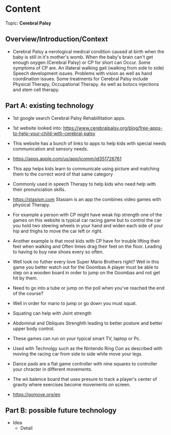 # Content
Topic: **Cerebral Palsy**

## Overview/Introduction/Context
* Cerebral Palsy a nerological medical  condition caused at birth when the baby is still in it's mother's womb. When the baby's brain can't get enough oxygen (Cerebral Palsy) or CP for short  can Occur. Some symptoms of CP are. An illateral walking gait (walking from side to side) Speech development issues. Problems with vision as well as hand coordination issues. Some treatments for Cerebral Palsy include Physical Therapy, Occupational Therapy. As well as botocs injections and stem cell therapy. 

## Part A: existing technology
* 1st google search Cerebral Palsy Rehabillitation apps.
* 1st website looked into: https://www.cerebralpalsy.org/blog/free-apps-to-help-your-child-with-cerebral-palsy
* This website has a bunch of links to apps to help kids with special needs communication and sensory needs.
  
*  https://apps.apple.com/us/app/icomm/id351726761
*  This app helps kids learn to communicate using picture and matching them to the correct word of that same category
*   Commonly used in speech Therapy to help kids who need help with their pronunciation skills.
  
*  https://stasism.com Stasiam is an app the combines video games with physical Therapy.
*  For example a person with CP might have weak  hip strength one of the games on this website is typical car racing game but to control the car you hold two steering wheels in your hand and widen each side of your hip and thighs to move the car left or right.
*  Another example is that most kids with CP have for trouble lifting their feet when walking and Often times drag their feet on the floor. Leading to having to buy new shoes every so often.
*  Well look no futher every love Super Mario Brothers right? Well in this game you better watch out for the Goombas A player must be able to step on a wooden board in order to jump on the Goombas and not get hit by them.
*  Need to go into a tube or jump on the poll when you've reached the end of the course?
*  Well in order for mario to jump or go down you must squat.
*  Squating can help with Joint strength
*  Abdominal and Obliques Strenghth leading to better posture and better upper body control.

*  These games can run on your typical smart TV, laptop or Pc.
*  Used with Technolgy such as the Nintendo Ring Con as described with moving the racing car from side to side while move your legs.
*  Dance pads are a flat game controller with nine squares to controller your chracter in different movements.
*  The wii balence board that uses presure to track a player's center of gravity where exercises become movements on screen.
*  https://gomove.org/en 

## Part B: possible future technology
* Idea
  * Detail
